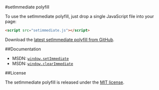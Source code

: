 #setImmediate polyfill

To use the setImmediate polyfill, just drop a single JavaScript file into your page:
```html
<script src="setimmediate.js"></script>
```
Download the [latest setImmediate polyfill from GitHub](https://raw.githubusercontent.com/Octane/setImmediate/master/setimmediate.js).

##Documentation

 - MSDN: [`window.setImmediate`](http://msdn.microsoft.com/en-us/library/ie/hh773176(v=vs.85).aspx)
 - MSDN: [`window.clearImmediate`](http://msdn.microsoft.com/en-us/library/ie/hh924825(v=vs.85).aspx)

##License

The setImmediate polyfill is released under the [MIT license](https://github.com/Octane/setImmediate/blob/master/LICENSE).
